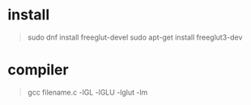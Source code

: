 # install
> sudo dnf install freeglut-devel
> sudo apt-get install freeglut3-dev

# compiler
> gcc filename.c -lGL -lGLU -lglut -lm
